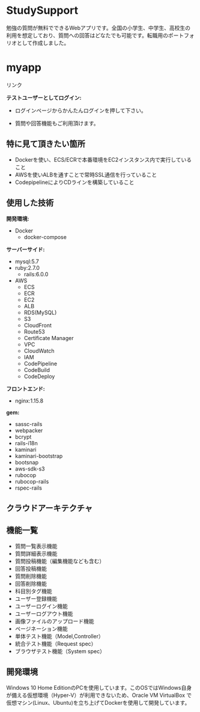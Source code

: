 # StudySupport
勉強の質問が無料でできるWebアプリです。全国の小学生、中学生、高校生の利用を想定しており、質問への回答はどなたでも可能です。転職用のポートフォリオとして作成しました。

# myapp
リンク

**テストユーザーとしてログイン:**
* ログインページからかんたんログインを押して下さい。

* 質問や回答機能もご利用頂けます。

## 特に見て頂きたい箇所
 * Dockerを使い、ECS/ECRで本番環境をEC2インスタンス内で実行していること
 * AWSを使いALBを通すことで常時SSL通信を行っていること
 * CodepipelineによりCDラインを構築していること

## 使用した技術
**開発環境:**

 * Docker
   * docker-compose

**サーバーサイド:**

 * mysql:5.7
 * ruby:2.7.0
   * rails:6.0.0
 * AWS
   * ECS
   * ECR
   * EC2
   * ALB
   * RDS(MySQL)
   * S3
   * CloudFront
   * Route53
   * Certificate Manager
   * VPC
   * CloudWatch
   * IAM
   * CodePipeline
   * CodeBuild
   * CodeDeploy
 
**フロントエンド:**

 * nginx:1.15.8
 
**gem:**
 
 * sassc-rails
 * webpacker
 * bcrypt
 * rails-i18n
 * kaminari
 * kaminari-bootstrap
 * bootsnap
 * aws-sdk-s3
 * rubocop
 * rubocop-rails
 * rspec-rails 
 
## クラウドアーキテクチャ
 
 
## 機能一覧
* 質問一覧表示機能
* 質問詳細表示機能
* 質問投稿機能（編集機能なども含む）
* 回答投稿機能
* 質問削除機能
* 回答削除機能
* 科目別タグ機能
* ユーザー登録機能
* ユーザーログイン機能
* ユーザーログアウト機能
* 画像ファイルのアップロード機能
* ページネーション機能
* 単体テスト機能（Model,Controller）
* 統合テスト機能（Request spec）
* ブラウザテスト機能（System spec）
 
## 開発環境
 Windows 10 Home EditionのPCを使用しています。このOSではWindows自身が備える仮想環境（Hyper-V）が利用できないため、Oracle VM VirtualBox
 で仮想マシン(Linux、Ubuntu)を立ち上げてDockerを使用して開発しています。
